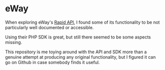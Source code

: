 # eWay

When exploring eWay's [Rapid API](https://www.eway.com.au/api-v3/), I found some of its functionality to be not
particularly well documented or accessible.

Using their PHP SDK is great, but still there seemed to be some aspects missing.

This repository is me toying around with the API and SDK more than a genuine attempt at producing any original
functionality, but I figured it can go on Github in case somebody finds it useful.